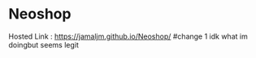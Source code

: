 # Neoshop
 Hosted Link : https://jamaljm.github.io/Neoshop/
 #change 1
 idk what im doingbut seems legit
